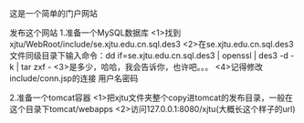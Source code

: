 这是一个简单的门户网站

发布这个网站
1.准备一个MySQL数据库
    <1>找到xjtu/WebRoot/include/se.xjtu.edu.cn.sql.des3
    <2>在se.xjtu.edu.cn.sql.des3文件同级目录下输入命令：dd if=se.xjtu.edu.cn.sql.des3 | openssl | des3 -d -k <password> | tar zxf -
    <3><password>是多少，哈哈，我会告诉你，也许吧。。。
    <4>记得修改include/conn.jsp的连接 用户名密码
    
2.准备一个tomcat容器
    <1>把xjtu文件夹整个copy进tomcat的发布目录，一般在这个目录下tomcat/webapps
    <2>访问127.0.0.1:8080/xjtu(大概长这个样子的url)  
